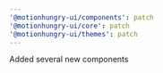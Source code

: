 ```yaml
---
'@motionhungry-ui/components': patch
'@motionhungry-ui/core': patch
'@motionhungry-ui/themes': patch
---
```


Added several new components
